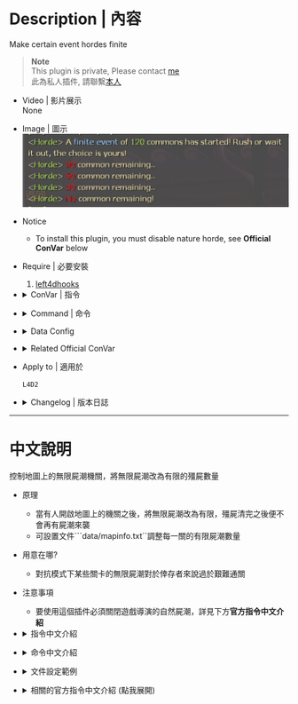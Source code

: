 # Description | 內容
Make certain event hordes finite

> __Note__ <br/>
This plugin is private, Please contact [me](https://github.com/fbef0102/Game-Private_Plugin#私人插件列表-private-plugins-list)<br/>
此為私人插件, 請聯繫[本人](https://github.com/fbef0102/Game-Private_Plugin#私人插件列表-private-plugins-list)

* Video | 影片展示
<br/>None

* Image | 圖示
	<br/>![l4d2_horde_equaliser_1](image/l4d2_horde_equaliser_1.jpg)

* Notice
	* To install this plugin, you must disable nature horde, see **Official ConVar** below

* Require | 必要安裝
	1. [left4dhooks](https://forums.alliedmods.net/showthread.php?t=321696)


* <details><summary>ConVar | 指令</summary>

	* cfg/sourcemod/l4d2_horde_equaliser.cfg
		```php
		// Annnounce horde remaining at checkpoints [1=each 1/4 of total commons, 2=each common] (0=off)
		l4d2_horde_equaliser_checkpoint_announce "1"

		// Put infinite hordes on a 'hold up' during Tank fights
		l4d2_horde_equaliser_no_tank_horde "0"
		```
</details>

* <details><summary>Command | 命令</summary>

	None
</details>

* <details><summary>Data Config</summary>
	
	* data/mapinfo.txt
		```php
		"MapInfo"
		{
			"c2m3_coaster" //Map Name
			{
				"horde_limit" //Set the horde limit according to 'survivor limit'
				{
					"survivor_5" 	"300" // replace infinite horde with finite event of 300 commons when survivor limit is 5
					"survivor_4"	"240" // replace infinite horde with finite event of 240 commons when survivor limit is 4
					"survivor_3"	"180"// replace infinite horde with finite event of 180 commons when survivor limit is 3
					"survivor_2"	"120"// replace infinite horde with finite event of 120 commons when survivor limit is 2
					"survivor_1"	"60"// replace infinite horde with finite event of 60 commons when survivor limit is 1
				}
			}
		}
		```
</details>

* <details><summary>Related Official ConVar</summary>

	* write down the following cvars in cfg/server.cfg
		```php
		// Nature horde interval (second)
		sm_cvar z_mob_spawn_min_interval_easy            3600
		sm_cvar z_mob_spawn_min_interval_normal          3600
		sm_cvar z_mob_spawn_min_interval_hard            3600
		sm_cvar z_mob_spawn_min_interval_expert          3600

		sm_cvar z_mob_spawn_max_interval_easy            3600
		sm_cvar z_mob_spawn_max_interval_normal          3600
		sm_cvar z_mob_spawn_max_interval_hard            3600
		sm_cvar z_mob_spawn_max_interval_expert          3600
		```
</details>

* Apply to | 適用於
	```
	L4D2
	```

* <details><summary>Changelog | 版本日誌</summary>

	* v1.3h (2023-9-3)
		* Fix Error and not working on local server

	* v1.2h (2023-2-18)
	    * Modify cvar
			```c
			// Annnounce horde remaining at checkpoints [1=each 1/4 of total commons, 2=each common] (0=off)
			l4d2_horde_equaliser_checkpoint_announce "1"
			```

	* v1.1h
	    * Set the horde limit according to 'survivor limit'
	
	* v1.0h
		* Individual plugin
		* Auto generate cfg

	* v0.0
	    * [From SirPlease/L4D2-Competitive-Rework](https://github.com/SirPlease/L4D2-Competitive-Rework/blob/master/addons/sourcemod/scripting/l4d2_horde_equaliser.sp)
</details>

- - - -
# 中文說明
控制地圖上的無限屍潮機關，將無限屍潮改為有限的殭屍數量

* 原理
	* 當有人開啟地圖上的機關之後，將無限屍潮改為有限，殭屍清完之後便不會再有屍潮來襲
	* 可設置文件```data/mapinfo.txt``調整每一關的有限屍潮數量

* 用意在哪?
	* 對抗模式下某些關卡的無限屍潮對於倖存者來說過於艱難通關

* 注意事項
	* 要使用這個插件必須關閉遊戲導演的自然屍潮，詳見下方**官方指令中文介紹**

* <details><summary>指令中文介紹</summary>

	* cfg/sourcemod/l4d2_horde_equaliser.cfg
		```php
		// 提示剩餘的屍潮數量 [1=每到1/4階段提示一次, 2=每一隻殭屍提示一次] (0=off)
		l4d2_horde_equaliser_checkpoint_announce "1"

		// 為1時，Tank存活期間，無限屍潮暫停刷殭屍
		l4d2_horde_equaliser_no_tank_horde "0"
		```
</details>

* <details><summary>命令中文介紹</summary>

	None
</details>

* <details><summary>文件設定範例</summary>

	* 根據伺服器當前的倖存者數量決定屍潮數量 (改變倖存者數量的指令為survivor_limit)
	* 設置文件```data/mapinfo.txt```調整每一關的有限屍潮數量
		```php
		"MapInfo"
		{
			"c2m3_coaster"//地圖名
			{
				"horde_limit" // 根據伺服器當前的倖存者數量決定屍潮數量 (改變倖存者數量的指令為survivor_limit)
				{
					"survivor_5" 	"300" // 當五位倖存者時，將無限屍潮改為有限的300隻殭屍數量
					"survivor_4"	"240" // 當四位倖存者時，將無限屍潮改為有限的240隻殭屍數量
					"survivor_3"	"180" // 當三位倖存者時，將無限屍潮改為有限的180隻殭屍數量
					"survivor_2"	"120" // 當兩位倖存者時，將無限屍潮改為有限的120隻殭屍數量
					"survivor_1"	"60" // 當僅有一位倖存者時，將無限屍潮改為有限的60隻殭屍數量
				}
			}
		}
		```
</details>

* <details><summary>相關的官方指令中文介紹 (點我展開)</summary>

	* 要使用這個插件必須關閉遊戲導演的自然屍潮
	* 以下指令寫入文件 cfg/server.cfg，不可自行調整
		```php
		// 自然屍潮間隔 (秒數)，必須關閉自然屍潮否則無效
		sm_cvar z_mob_spawn_min_interval_easy            9999 //簡單難度
		sm_cvar z_mob_spawn_min_interval_normal          9999 //一般難度 (對抗模式下為一般難度)
		sm_cvar z_mob_spawn_min_interval_hard            9999 //進階難度
		sm_cvar z_mob_spawn_min_interval_expert          9999 //專家難度
		
		sm_cvar z_mob_spawn_max_interval_easy            9999
		sm_cvar z_mob_spawn_max_interval_normal          9999
		sm_cvar z_mob_spawn_max_interval_hard            9999
		sm_cvar z_mob_spawn_max_interval_expert          9999
		```
</details>
